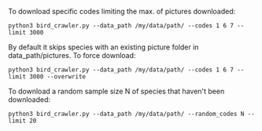 To download specific codes limiting the max. of pictures downloaded:

```
python3 bird_crawler.py --data_path /my/data/path/ --codes 1 6 7 --limit 3000 

```

By default it skips species with an existing picture folder in data_path/pictures. To force download:

```
python3 bird_crawler.py --data_path /my/data/path/ --codes 1 6 7 --limit 3000 --overwrite

```

To download a random sample size N of species that haven't been downloaded:

```
python3 bird_crawler.py --data_path /my/data/path/ --random_codes N --limit 20

```